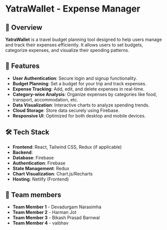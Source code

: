 # YatraWallet - Expense Manager

## 📌 Overview
**YatraWallet** is a travel budget planning tool designed to help users manage and track their expenses efficiently. It allows users to set budgets, categorize expenses, and visualize their spending patterns.

## 🚀 Features
- **User Authentication**: Secure login and signup functionality.
- **Budget Planning**: Set a budget for your trip and track expenses.
- **Expense Tracking**: Add, edit, and delete expenses in real-time.
- **Category-wise Analysis**: Organize expenses by categories like food, transport, accommodation, etc.
- **Data Visualization**: Interactive charts to analyze spending trends.
- **Cloud Storage**: Store data securely using Firebase.
- **Responsive UI**: Optimized for both desktop and mobile devices.

## 🛠️ Tech Stack
- **Frontend**: React, Tailwind CSS, Redux (if applicable)
- **Backend**: 
- **Database**: Firebase
- **Authentication**: Firebase
- **State Management**: Redux
- **Chart Visualization**: Chart.js/Recharts
- **Hosting**: Netlify (Frontend)

## 🤝 Team members

- **Team Member 1** - Devadurgam Narasimha
- **Team Member 2** - Harman Jot
- **Team Member 3** - Bikash Prasad Barnwal
- **Team Member 4** - vaibhav
